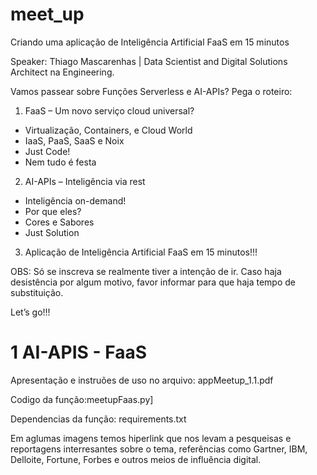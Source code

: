 # meet_up
Criando uma aplicação de Inteligência Artificial FaaS em 15 minutos

Speaker: Thiago Mascarenhas | Data Scientist and Digital Solutions Architect na Engineering.

Vamos passear sobre Funções Serverless e AI-APIs? Pega o roteiro:

1) FaaS – Um novo serviço cloud universal?

- Virtualização, Containers, e Cloud World
- IaaS, PaaS, SaaS e Noix
- Just Code!
- Nem tudo é festa

2) AI-APIs – Inteligência via rest

- Inteligência on-demand!
- Por que eles?
- Cores e Sabores
- Just Solution

3) Aplicação de Inteligência Artificial FaaS em 15 minutos!!!

OBS: Só se inscreva se realmente tiver a intenção de ir. Caso haja desistência por algum motivo, favor informar para que haja tempo de substituição.

Let’s go!!!


# 1 AI-APIS - FaaS
Apresentação e instruões de uso no arquivo: appMeetup_1.1.pdf

Codigo da função:meetupFaas.py]

Dependencias da função: requirements.txt

Em aglumas imagens temos hiperlink que nos levam a pesqueisas e reportagens interresantes sobre o tema, referências como Gartner, IBM, Delloite, Fortune, Forbes e outros meios de influência digital. 
